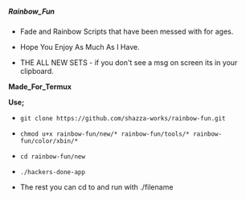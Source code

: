 ##### ____Rainbow_Fun____
- Fade and Rainbow Scripts that have been messed with for ages.

- Hope You Enjoy As Much As I Have.

- THE ALL NEW SETS - if you don't see a msg on screen its in your clipboard.

__Made_For_Termux__

__Use;__
- ` git clone https://github.com/shazza-works/rainbow-fun.git `
- ` chmod u+x rainbow-fun/new/* rainbow-fun/tools/* rainbow-fun/color/xbin/* `
- ` cd rainbow-fun/new `
- ` ./hackers-done-app `

- The rest you can cd to and run with ./filename
